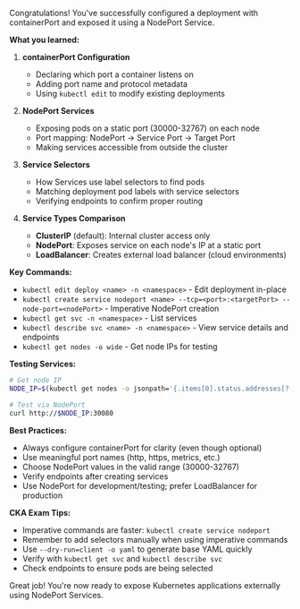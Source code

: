 Congratulations! You've successfully configured a deployment with containerPort and exposed it using a NodePort Service.

**What you learned:**

1. **containerPort Configuration**
   - Declaring which port a container listens on
   - Adding port name and protocol metadata
   - Using `kubectl edit` to modify existing deployments

2. **NodePort Services**
   - Exposing pods on a static port (30000-32767) on each node
   - Port mapping: NodePort → Service Port → Target Port
   - Making services accessible from outside the cluster

3. **Service Selectors**
   - How Services use label selectors to find pods
   - Matching deployment pod labels with service selectors
   - Verifying endpoints to confirm proper routing

4. **Service Types Comparison**
   - **ClusterIP** (default): Internal cluster access only
   - **NodePort**: Exposes service on each node's IP at a static port
   - **LoadBalancer**: Creates external load balancer (cloud environments)

**Key Commands:**

- `kubectl edit deploy <name> -n <namespace>` - Edit deployment in-place
- `kubectl create service nodeport <name> --tcp=<port>:<targetPort> --node-port=<nodePort>` - Imperative NodePort creation
- `kubectl get svc -n <namespace>` - List services
- `kubectl describe svc <name> -n <namespace>` - View service details and endpoints
- `kubectl get nodes -o wide` - Get node IPs for testing

**Testing Services:**

```bash
# Get node IP
NODE_IP=$(kubectl get nodes -o jsonpath='{.items[0].status.addresses[?(@.type=="InternalIP")].address}')

# Test via NodePort
curl http://$NODE_IP:30080
```

**Best Practices:**

- Always configure containerPort for clarity (even though optional)
- Use meaningful port names (http, https, metrics, etc.)
- Choose NodePort values in the valid range (30000-32767)
- Verify endpoints after creating services
- Use NodePort for development/testing; prefer LoadBalancer for production

**CKA Exam Tips:**

- Imperative commands are faster: `kubectl create service nodeport`
- Remember to add selectors manually when using imperative commands
- Use `--dry-run=client -o yaml` to generate base YAML quickly
- Verify with `kubectl get svc` and `kubectl describe svc`
- Check endpoints to ensure pods are being selected

Great job! You're now ready to expose Kubernetes applications externally using NodePort Services.
